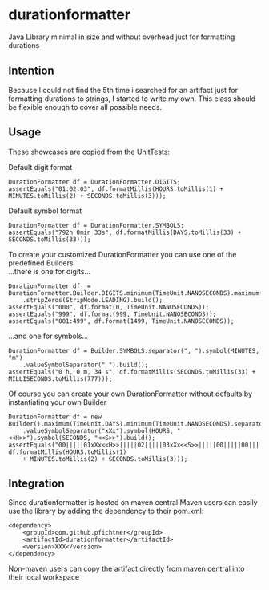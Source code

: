 durationformatter
=================

Java Library minimal in size and without overhead just for formatting durations

Intention
---------

Because I could not find the 5th time i searched for an artifact just for formatting 
durations to strings, I started to write my own. This class should be flexible 
enough to cover all possible needs.

Usage
-----

These showcases are copied from the UnitTests:

Default digit format

    DurationFormatter df = DurationFormatter.DIGITS;
    assertEquals("01:02:03", df.formatMillis(HOURS.toMillis(1) + MINUTES.toMillis(2) + SECONDS.toMillis(3)));
		

Default symbol format

    DurationFormatter df = DurationFormatter.SYMBOLS;
    assertEquals("792h 0min 33s", df.formatMillis(DAYS.toMillis(33) + SECONDS.toMillis(33)));

To create your customized DurationFormatter you can use one of the predefined Builders<br>
...there is one for digits...

    DurationFormatter df  = DurationFormatter.Builder.DIGITS.minimum(TimeUnit.NANOSECONDS).maximum(MILLISECONDS)
    	.stripZeros(StripMode.LEADING).build();
    assertEquals("000", df.format(0, TimeUnit.NANOSECONDS));
    assertEquals("999", df.format(999, TimeUnit.NANOSECONDS));
    assertEquals("001:499", df.format(1499, TimeUnit.NANOSECONDS));
	
...and one for symbols...

    DurationFormatter df = Builder.SYMBOLS.separator(", ").symbol(MINUTES, "m")
    	.valueSymbolSeparator(" ").build();
    assertEquals("0 h, 0 m, 34 s", df.formatMillis(SECONDS.toMillis(33) + MILLISECONDS.toMillis(777)));

Of course you can create your own DurationFormatter without defaults by instantiating your own Builder

    DurationFormatter df = new Builder().maximum(TimeUnit.DAYS).minimum(TimeUnit.NANOSECONDS).separator("|||||")
    	.valueSymbolSeparator("xXx").symbol(HOURS, "<<H>>").symbol(SECONDS, "<<S>>").build();
    assertEquals("00|||||01xXx<<H>>|||||02|||||03xXx<<S>>|||||00|||||00|||||00", df.formatMillis(HOURS.toMillis(1)
    	+ MINUTES.toMillis(2) + SECONDS.toMillis(3)));
 

Integration
-----------

Since durationformatter is hosted on maven central Maven users can easily use the library  by adding the dependency to their pom.xml:

    <dependency>
		<groupId>com.github.pfichtner</groupId>
		<artifactId>durationformatter</artifactId>
        <version>XXX</version>
    </dependency>

Non-maven users can copy the artifact directly from maven central into their local workspace

